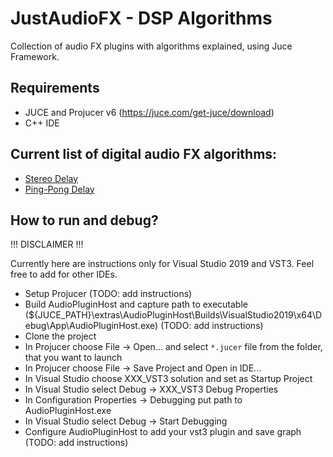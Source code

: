 # JustAudioFX - DSP Algorithms
Collection of audio FX plugins with algorithms explained, using Juce Framework. 

## Requirements
* JUCE and Projucer v6 (https://juce.com/get-juce/download)
* C++ IDE

## Current list of digital audio FX algorithms:
* [Stereo Delay](./JustDelay)
* [Ping-Pong Delay](./JustPingPongDelay)

## How to run and debug?
!!! DISCLAIMER !!!

Currently here are instructions only for Visual Studio 2019 and VST3. Feel free to add for other IDEs. 

* Setup Projucer (TODO: add instructions)
* Build AudioPluginHost and capture path to executable (${JUCE_PATH}\extras\AudioPluginHost\Builds\VisualStudio2019\x64\Debug\App\AudioPluginHost.exe) (TODO: add instructions)
* Clone the project
* In Projucer choose File -> Open... and select `*.jucer` file from the folder, that you want to launch
* In Projucer choose File -> Save Project and Open in IDE...
* In Visual Studio choose XXX_VST3 solution and set as Startup Project
* In Visual Studio select Debug -> XXX_VST3 Debug Properties
* In Configuration Properties -> Debugging put path to AudioPluginHost.exe
* In Visual Studio select Debug -> Start Debugging
* Configure AudioPluginHost to add your vst3 plugin and save graph (TODO: add instructions)
